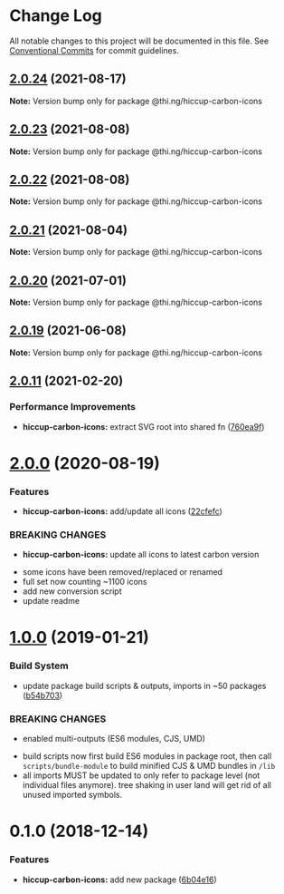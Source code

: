 # Change Log

All notable changes to this project will be documented in this file.
See [Conventional Commits](https://conventionalcommits.org) for commit guidelines.

## [2.0.24](https://github.com/thi-ng/umbrella/compare/@thi.ng/hiccup-carbon-icons@2.0.23...@thi.ng/hiccup-carbon-icons@2.0.24) (2021-08-17)

**Note:** Version bump only for package @thi.ng/hiccup-carbon-icons





## [2.0.23](https://github.com/thi-ng/umbrella/compare/@thi.ng/hiccup-carbon-icons@2.0.22...@thi.ng/hiccup-carbon-icons@2.0.23) (2021-08-08)

**Note:** Version bump only for package @thi.ng/hiccup-carbon-icons





## [2.0.22](https://github.com/thi-ng/umbrella/compare/@thi.ng/hiccup-carbon-icons@2.0.21...@thi.ng/hiccup-carbon-icons@2.0.22) (2021-08-08)

**Note:** Version bump only for package @thi.ng/hiccup-carbon-icons





## [2.0.21](https://github.com/thi-ng/umbrella/compare/@thi.ng/hiccup-carbon-icons@2.0.20...@thi.ng/hiccup-carbon-icons@2.0.21) (2021-08-04)

**Note:** Version bump only for package @thi.ng/hiccup-carbon-icons





## [2.0.20](https://github.com/thi-ng/umbrella/compare/@thi.ng/hiccup-carbon-icons@2.0.19...@thi.ng/hiccup-carbon-icons@2.0.20) (2021-07-01)

**Note:** Version bump only for package @thi.ng/hiccup-carbon-icons





## [2.0.19](https://github.com/thi-ng/umbrella/compare/@thi.ng/hiccup-carbon-icons@2.0.18...@thi.ng/hiccup-carbon-icons@2.0.19) (2021-06-08)

**Note:** Version bump only for package @thi.ng/hiccup-carbon-icons





## [2.0.11](https://github.com/thi-ng/umbrella/compare/@thi.ng/hiccup-carbon-icons@2.0.10...@thi.ng/hiccup-carbon-icons@2.0.11) (2021-02-20)


### Performance Improvements

* **hiccup-carbon-icons:** extract SVG root into shared fn ([760ea9f](https://github.com/thi-ng/umbrella/commit/760ea9f964b3098d75cad1a5ca006ae7404df603))





# [2.0.0](https://github.com/thi-ng/umbrella/compare/@thi.ng/hiccup-carbon-icons@1.0.51...@thi.ng/hiccup-carbon-icons@2.0.0) (2020-08-19)


### Features

* **hiccup-carbon-icons:** add/update all icons ([22cfefc](https://github.com/thi-ng/umbrella/commit/22cfefcccaab5448e1117cb55d448cd313c48e95))


### BREAKING CHANGES

* **hiccup-carbon-icons:** update all icons to latest carbon version

- some icons have been removed/replaced or renamed
- full set now counting ~1100 icons
- add new conversion script
- update readme





# [1.0.0](https://github.com/thi-ng/umbrella/compare/@thi.ng/hiccup-carbon-icons@0.1.2...@thi.ng/hiccup-carbon-icons@1.0.0) (2019-01-21)

### Build System

* update package build scripts & outputs, imports in ~50 packages ([b54b703](https://github.com/thi-ng/umbrella/commit/b54b703))

### BREAKING CHANGES

* enabled multi-outputs (ES6 modules, CJS, UMD)

- build scripts now first build ES6 modules in package root, then call
  `scripts/bundle-module` to build minified CJS & UMD bundles in `/lib`
- all imports MUST be updated to only refer to package level
  (not individual files anymore). tree shaking in user land will get rid of
  all unused imported symbols.

# 0.1.0 (2018-12-14)

### Features

* **hiccup-carbon-icons:** add new package ([6b04e16](https://github.com/thi-ng/umbrella/commit/6b04e16))
